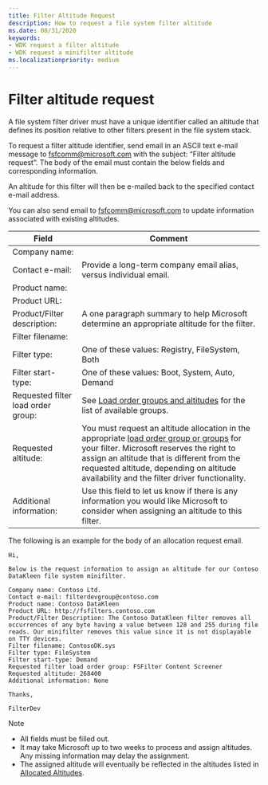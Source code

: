 ```yaml
---
title: Filter Altitude Request
description: How to request a file system filter altitude
ms.date: 08/31/2020
keywords:
- WDK request a filter altitude
- WDK request a minifilter altitude
ms.localizationpriority: medium
---
```


# Filter altitude request

A file system filter driver must have a unique identifier called an altitude that defines its position relative to other filters present in the file system stack.

To request a filter altitude identifier, send email in an ASCII text e-mail message to [fsfcomm@microsoft.com](mailto:fsfcomm@microsoft.com?subject=Filter%20altitude%20request) with the subject: “Filter altitude request”. The body of the email must contain the below fields and corresponding information.

An altitude for this filter will then be e-mailed back to the specified contact e-mail address.

You can also send email to [fsfcomm@microsoft.com](mailto:fsfcomm@microsoft.com?subject=Filter%20altitude%20request) to update information associated with existing altitudes.

| Field | Comment |
| ----- | ------- |
| Company name:    |  |
| Contact e-mail:  | Provide a long-term company email alias, versus individual email. |
| Product name:    |  |
| Product URL:     |  |
| Product/Filter description: | A one paragraph summary to help Microsoft determine an appropriate altitude for the filter. |
| Filter filename: |  |
| Filter type:     | One of these values: Registry, FileSystem, Both |
| Filter start-type: | One of these values: Boot, System, Auto, Demand |
| Requested filter load order group: | See [Load order groups and altitudes](load-order-groups-and-altitudes-for-minifilter-drivers.md) for the list of available groups. |
| Requested altitude: | You must request an altitude allocation in the appropriate [load order group or groups](load-order-groups-and-altitudes-for-minifilter-drivers.md) for your filter. Microsoft reserves the right to assign an altitude that is different from the requested altitude, depending on altitude availability and the filter driver functionality. |
| Additional information: | Use this field to let us know if there is any information you would like Microsoft to consider when assigning an altitude to this filter. |

The following is an example for the body of an allocation request email.

``` syntax
Hi,

Below is the request information to assign an altitude for our Contoso DataKleen file system minifilter.

Company name: Contoso Ltd.
Contact e-mail: filterdevgroup@contoso.com
Product name: Contoso DataKleen
Product URL: http://fsfilters.contoso.com
Product/Filter Description: The Contoso DataKleen filter removes all occurrences of any byte having a value between 128 and 255 during file reads. Our minifilter removes this value since it is not displayable on TTY devices.
Filter filename: ContosoDK.sys
Filter type: FileSystem
Filter start-type: Demand
Requested filter load order group: FSFilter Content Screener
Requested altitude: 268400
Additional information: None

Thanks,

FilterDev
```

> [!NOTE]
>
> * All fields must be filled out.
> * It may take Microsoft up to two weeks to process and assign altitudes. Any missing information may delay the assignment.
> * The assigned altitude will eventually be reflected in the altitudes listed in [Allocated Altitudes](allocated-altitudes.md).
